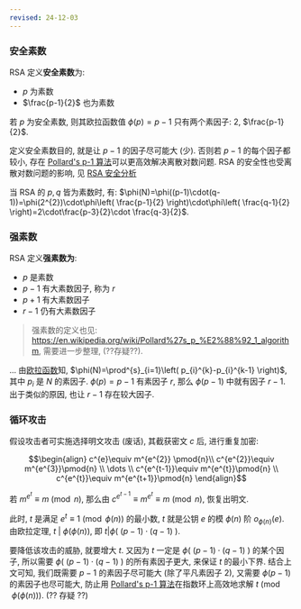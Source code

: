```yaml
---
revised: 24-12-03
---
```


### 安全素数

RSA 定义**安全素数**为:
- $p$ 为素数
- $\frac{p-1}{2}$ 也为素数

若 $p$ 为安全素数, 则其欧拉函数值 $\phi(p)=p-1$ 只有两个素因子: $2$, $\frac{p-1}{2}$. 

定义安全素数目的, 就是让 $p-1$ 的因子尽可能大 (少). 否则若 $p-1$ 的每个因子都较小, 存在 [Pollard's p-1 算法](https://en.wikipedia.org/wiki/Pollard%27s_p_%E2%88%92_1_algorithm)可以更高效解决离散对数问题. RSA 的安全性也受离散对数问题的影响, 见 [RSA 安全分析](../RSA.md)

当 RSA 的 $p,q$ 皆为素数时, 有: $\phi(N)=\phi((p-1)\cdot(q-1))=\phi(2^{2})\cdot\phi\left( \frac{p-1}{2} \right)\cdot\phi\left( \frac{q-1}{2} \right)=2\cdot\frac{p-3}{2}\cdot \frac{q-3}{2}$. 

### 强素数

RSA 定义**强素数为**:
- $p$ 是素数
- $p-1$ 有大素数因子, 称为 $r$
- $p+1$ 有大素数因子
- $r-1$ 仍有大素数因子

> 强素数的定义也见: <https://en.wikipedia.org/wiki/Pollard%27s_p_%E2%88%92_1_algorithm>, 需要进一步整理, (??存疑??).

... 由[欧拉函数](/Math/数论/欧拉函数.md)知, $\phi(N)=\prod^{s}_{i=1}\left( p_{i}^{k}-p_{i}^{k-1} \right)$, 其中 $p_{i}$ 是 $N$ 的素因子. $\phi(p)=p-1$ 有素因子 $r$, 那么 $\phi(p-1)$ 中就有因子 $r-1$. 出于类似的原因, 也让 $r-1$ 存在较大因子.

### 循环攻击

假设攻击者可实施选择明文攻击 (废话), 其截获密文 $c$ 后, 进行重复加密:

$$\begin{align}
c^{e}\equiv m^{e^{2}} \pmod{n}\\
c^{e^{2}}\equiv m^{e^{3}}\pmod{n} \\
\dots \\
c^{e^{t-1}}\equiv m^{e^{t}}\pmod{n} \\
c^{e^{t}}\equiv m^{e^{t+1}}\pmod{n}
\end{align}$$

若 $m^{e^{t}}\equiv m\pmod{n}$, 那么由 $c^{e^{t-1}}\equiv m^{e^{t}}\equiv m\pmod{n}$, 恢复出明文.

此时, $t$ 是满足 $e^{t}\equiv 1\pmod{\phi(n)}$ 的最小数, $t$ 就是公钥 $e$ 的模 $\phi(n)$ 阶 $o_{\phi(n)}(e)$. 由欧拉定理, $t\ \vert\ \phi(\phi(n))$, 即 $t\vert \phi(\ (p-1)\cdot (q-1)\ )$.

要降低该攻击的威胁, 就要增大 $t$. 又因为 $t$ 一定是 $\phi(\ (p-1)\cdot (q-1)\ )$ 的某个因子, 所以需要 $\phi(\ (p-1)\cdot (q-1)\ )$ 的所有素因子更大, 来保证 $t$ 的最小下界. 结合上文可知, 我们既需要 $p-1$ 的素因子尽可能大 (除了平凡素因子 $2$), 又需要 $\phi(p-1)$ 的素因子也尽可能大, 防止用 [Pollard's p-1 算法](https://en.wikipedia.org/wiki/Pollard%27s_p_%E2%88%92_1_algorithm)在指数环上高效地求解 $t\pmod{\phi(\phi(n))}$. (?? 存疑 ??)
